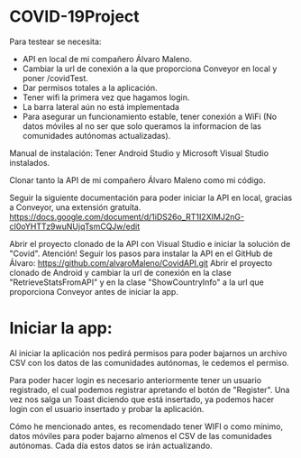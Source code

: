 # COVID-19Project

Para testear se necesita:
- API en local de mi compañero Álvaro Maleno.
- Cambiar la url de conexión a la que proporciona Conveyor en local y poner /covidTest.
- Dar permisos totales a la aplicación.
- Tener wifi la primera vez que hagamos login.
- La barra lateral aún no está implementada
- Para asegurar un funcionamiento estable, tener conexión a WiFi (No datos móviles al no ser que solo queramos la informacion de las comunidades autónomas actualizadas).

Manual de instalación:
Tener Android Studio y Microsoft Visual Studio instalados.

Clonar tanto la API de mi compañero Álvaro Maleno como mi código.

Seguir la siguiente documentación para poder iniciar la API en local, gracias a Conveyor, una extensión gratuíta.
https://docs.google.com/document/d/1iDS26o_RT1I2XIMJ2nG-cI0oYHTTz9wuNUjqTsmCQJw/edit

Abrir el proyecto clonado de la API con Visual Studio e iniciar la solución de "Covid". Atención! Seguir los pasos para instalar la API en el GitHub de Álvaro: https://github.com/alvaroMaleno/CovidAPI.git
Abrir el proyecto clonado de Android y cambiar la url de conexión en la clase "RetrieveStatsFromAPI" y en la clase "ShowCountryInfo" a la url que proporciona Conveyor antes de iniciar la app.

# Iniciar la app:

Al iniciar la aplicación nos pedirá permisos para poder bajarnos un archivo CSV con los datos de las comunidades autónomas, le cedemos el permiso.

Para poder hacer login es necesario anteriormente tener un usuario registrado, el cual podemos registrar apretando el botón de "Register". Una vez nos salga un Toast diciendo que está insertado, ya podemos hacer login con el usuario insertado y probar la aplicación.

Cómo he mencionado antes, es recomendado tener WIFI o como mínimo, datos móviles para poder bajarno almenos el CSV de las comunidades autónomas. Cada día estos datos se irán actualizando.


